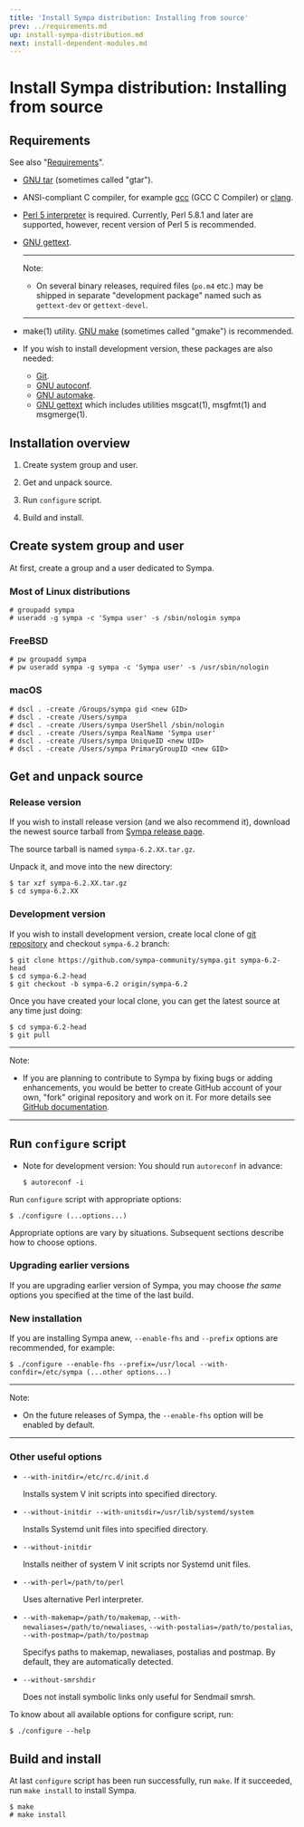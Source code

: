 ```yaml
---
title: 'Install Sympa distribution: Installing from source'
prev: ../requirements.md
up: install-sympa-distribution.md
next: install-dependent-modules.md
---
```


Install Sympa distribution: Installing from source
==================================================

Requirements
------------

See also "[Requirements](../requirements.md)".

* [GNU tar](https://www.gnu.org/software/tar/) (sometimes called "gtar").

* ANSI-compliant C compiler,
  for example [gcc](https://gcc.gnu.org/) (GCC C Compiler)
  or [clang](http://clang.llvm.org/).

* [Perl 5 interpreter](https://www.perl.org/get.html) is required.
  Currently, Perl 5.8.1 and later are supported, however, recent version of
  Perl 5 is recommended.

* [GNU gettext](https://www.gnu.org/software/gettext/).

  ----
  Note:

  * On several binary releases, required files (``po.m4`` etc.) may be
    shipped in separate "development package" named such as ``gettext-dev``
    or ``gettext-devel``.

  ----

* make(1) utility. [GNU make](https://www.gnu.org/software/make/)
  (sometimes called "gmake") is recommended.

* If you wish to install development version, these packages are also needed:
  - [Git](https://git-scm.com/downloads).
  - [GNU autoconf](https://www.gnu.org/software/autoconf/).
  - [GNU automake](https://www.gnu.org/software/automake/).
  - [GNU gettext](https://www.gnu.org/software/gettext/) which includes
    utilities msgcat(1), msgfmt(1) and msgmerge(1).

Installation overview
---------------------

1. Create system group and user.

2. Get and unpack source.

3. Run ``configure`` script.

4. Build and install.

Create system group and user
----------------------------

At first, create a group and a user dedicated to Sympa.

### Most of Linux distributions

```
# groupadd sympa
# useradd -g sympa -c 'Sympa user' -s /sbin/nologin sympa
```

### FreeBSD

```
# pw groupadd sympa
# pw useradd sympa -g sympa -c 'Sympa user' -s /usr/sbin/nologin
```

### macOS

```
# dscl . -create /Groups/sympa gid <new GID>
# dscl . -create /Users/sympa
# dscl . -create /Users/sympa UserShell /sbin/nologin
# dscl . -create /Users/sympa RealName 'Sympa user'
# dscl . -create /Users/sympa UniqueID <new UID>
# dscl . -create /Users/sympa PrimaryGroupID <new GID>
```

Get and unpack source
---------------------

### Release version

If you wish to install release version (and we also recommend it),
download the newest source tarball from
[Sympa release page](https://github.com/sympa-community/sympa/releases).

The source tarball is named ``sympa-6.2.XX.tar.gz``.

Unpack it, and move into the new directory:
```
$ tar xzf sympa-6.2.XX.tar.gz
$ cd sympa-6.2.XX
```

### Development version

If you wish to install development version, create local clone of
[git repository](https://github.com/sympa-community/sympa.git) and checkout
``sympa-6.2`` branch:
```
$ git clone https://github.com/sympa-community/sympa.git sympa-6.2-head
$ cd sympa-6.2-head
$ git checkout -b sympa-6.2 origin/sympa-6.2
```
Once you have created your local clone, you can get the latest source at any
time just doing:
```
$ cd sympa-6.2-head
$ git pull
```

----
Note:

* If you are planning to contribute to Sympa by fixing bugs or adding
  enhancements, you would be better to create GitHub account of your own,
  "fork" original repository and work on it.  For more details see
  [GitHub documentation](https://help.github.com/articles/fork-a-repo/).

----

Run ``configure`` script
------------------------

* Note for development version: You should run ``autoreconf`` in advance:
  ```
  $ autoreconf -i
  ```

Run ``configure`` script with appropriate options:
```
$ ./configure (...options...)
```

Appropriate options are vary by situations.
Subsequent sections describe how to choose options.

### Upgrading earlier versions

If you are upgrading earlier version of Sympa, you may choose _the same_ options you specified at the time of the last build.

### New installation

If you are installing Sympa anew, ``--enable-fhs`` and ``--prefix`` options are recommended, for example:
```
$ ./configure --enable-fhs --prefix=/usr/local --with-confdir=/etc/sympa (...other options...)
```

----
Note:

* On the future releases of Sympa, the ``--enable-fhs`` option will be enabled
  by default.

----

### Other useful options

- ``--with-initdir=/etc/rc.d/init.d``

  Installs system V init scripts into specified directory.

- ``--without-initdir --with-unitsdir=/usr/lib/systemd/system``

  Installs Systemd unit files into specified directory.

- ``--without-initdir``

  Installs neither of system V init scripts nor Systemd unit files.

- ``--with-perl=/path/to/perl``

  Uses alternative Perl interpreter.

- ``--with-makemap=/path/to/makemap``,
  ``--with-newaliases=/path/to/newaliases``,
  ``--with-postalias=/path/to/postalias``,
  ``--with-postmap=/path/to/postmap``

  Specifys paths to makemap, newaliases, postalias and postmap.
  By default, they are automatically detected.

- ``--without-smrshdir``

  Does not install symbolic links only useful for Sendmail smrsh.

To know about all available options for configure script, run:
```
$ ./configure --help
```

Build and install
-----------------

At last ``configure`` script has been run successfully, run ``make``.
If it succeeded, run ``make install`` to install Sympa.
```
$ make
# make install
```

